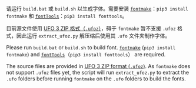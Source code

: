 请运行 `build.bat` 或 `build.sh` 以生成字体。需要安装 [`fontmake`](https://github.com/googlefonts/fontmake)：`pip3 install fontmake` 和 [`fontTools`](https://github.com/fonttools/fonttools)：`pip3 install fonttools`。

目前源文件使用 [UFO 3 ZIP 格式（`.ufoz`）](https://unifiedfontobject.org/versions/ufo3/)，碍于 `fontmake` 暂不支援 `.ufoz` 格式，因此运行 `extract_ufoz.py` 解压缩后使用其 `.ufo` 文件夹制作字体。



Please run `build.bat` or `build.sh`  to build font. [`fontmake`](https://github.com/googlefonts/fontmake) (`pip3 install fontmake`) and [`fontTools`](https://github.com/fonttools/fonttools)（`pip3 install fonttools`） are required.

The source files are provided in [UFO 3 ZIP format (`.ufoz`)](https://unifiedfontobject.org/versions/ufo3/). As `fontmake` does not support `.ufoz` files yet, the script will run `extract_ufoz.py` to extract the `.ufo` folders before running `fontmake` on the `.ufo` folders to build the fonts.

